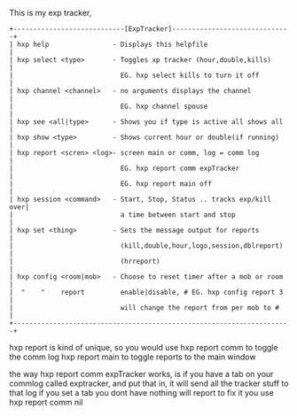 This is my exp tracker,

```
+----------------------------[ExpTracker]------------------------------+
| hxp help                - Displays this helpfile                     |
| hxp select <type>       - Toggles xp tracker (hour,double,kills)     |
|                           EG. hxp select kills to turn it off        |
| hxp channel <channel>   - no arguments displays the channel          |
|                           EG. hxp channel spouse                     |
| hxp see <all|type>      - Shows you if type is active all shows all  |
| hxp show <type>         - Shows current hour or double(if running)   |
| hxp report <scren> <log>- screen main or comm, log = comm log        |
|                           EG. hxp report comm expTracker             |
|                           EG. hxp report main off                    |
| hxp session <command>   - Start, Stop, Status .. tracks exp/kill over|
|                           a time between start and stop              |
| hxp set <thing>         - Sets the message output for reports        |
|                           (kill,double,hour,logo,session,dblreport)  |
|                           (hrreport)                                 |
| hxp config <room|mob>   - Choose to reset timer after a mob or room  |
|  "    "    report         enable|disable, # EG. hxp config report 3  |
|                           will change the report from per mob to #   |
+----------------------------------------------------------------------+
```

hxp report <scren> <log> is kind of unique, so you would use
hxp report comm to toggle the comm log
hxp report main to toggle reports to the main window

the way hxp report comm expTracker works, is if you have a tab on your commlog called exptracker, and put that in, it will send all the tracker stuff to that log
if you set a tab you dont have nothing will report to fix it you use hxp report comm nil
